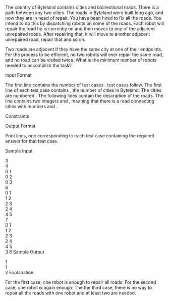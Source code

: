 The country of Byteland contains  cities and  bidirectional roads. There is a path between any two cities. The roads in Byteland were built long ago, and now they are in need of repair. You have been hired to fix all the roads. You intend to do this by dispatching robots on some of the roads. Each robot will repair the road he is currently on and then moves to one of the adjacent unrepaired roads. After repairing that, it will move to another adjacent unrepaired road, repair that and so on.

Two roads are adjacent if they have the same city at one of their endpoints. For the process to be efficient, no two robots will ever repair the same road, and no road can be visited twice. What is the minimum number of robots needed to accomplish the task?

Input Format

The first line contains the number of test cases .  test cases follow. The first line of each test case contains , the number of cities in Byteland. The cities are numbered . The following  lines contain the description of the roads. The  line contains two integers  and , meaning that there is a road connecting cities with numbers  and .

Constraints

Output Format

Print  lines, one corresponding to each test case containing the required answer for that test case.

Sample Input

3  
4  
0 1  
0 2  
0 3  
6  
0 1  
1 2  
2 3  
2 4  
4 5  
7  
0 1  
1 2  
2 3  
2 4  
4 5  
3 6
Sample Output

1  
1  
2
Explanation

For the first case, one robot is enough to repair all roads: 
For the second case, one robot is again enough: 
The the third case, there is no way to repair all the roads with one robot and at least two are needed.
